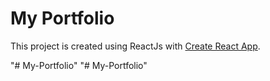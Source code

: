 # My Portfolio

This project is created using ReactJs with [Create React App](https://github.com/facebook/create-react-app).


"# My-Portfolio"
"# My-Portfolio" 
